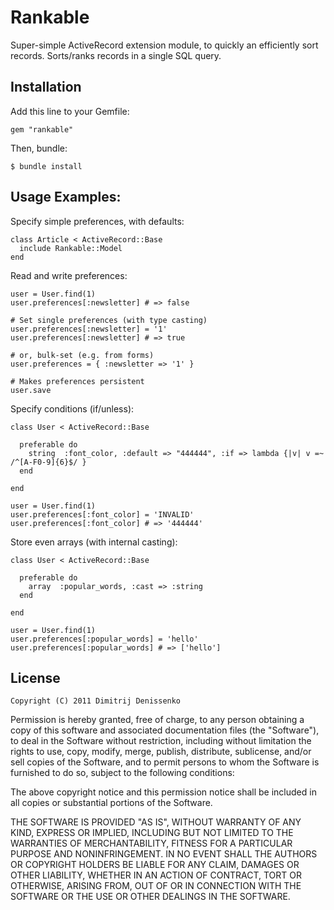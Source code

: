 # Rankable

Super-simple ActiveRecord extension module, to quickly an efficiently sort
records. Sorts/ranks records in a single SQL query.

## Installation

Add this line to your Gemfile:

    gem "rankable"

Then, bundle:

    $ bundle install

## Usage Examples:

Specify simple preferences, with defaults:

    class Article < ActiveRecord::Base
      include Rankable::Model
    end

Read and write preferences:

    user = User.find(1)
    user.preferences[:newsletter] # => false

    # Set single preferences (with type casting)
    user.preferences[:newsletter] = '1'
    user.preferences[:newsletter] # => true

    # or, bulk-set (e.g. from forms)
    user.preferences = { :newsletter => '1' }

    # Makes preferences persistent
    user.save

Specify conditions (if/unless):

    class User < ActiveRecord::Base

      preferable do
        string  :font_color, :default => "444444", :if => lambda {|v| v =~ /^[A-F0-9]{6}$/ }
      end

    end

    user = User.find(1)
    user.preferences[:font_color] = 'INVALID'
    user.preferences[:font_color] # => '444444'

Store even arrays (with internal casting):

    class User < ActiveRecord::Base

      preferable do
        array  :popular_words, :cast => :string
      end

    end

    user = User.find(1)
    user.preferences[:popular_words] = 'hello'
    user.preferences[:popular_words] # => ['hello']

## License

    Copyright (C) 2011 Dimitrij Denissenko

  Permission is hereby granted, free of charge, to any person obtaining
  a copy of this software and associated documentation files (the
  "Software"), to deal in the Software without restriction, including
  without limitation the rights to use, copy, modify, merge, publish,
  distribute, sublicense, and/or sell copies of the Software, and to
  permit persons to whom the Software is furnished to do so, subject to
  the following conditions:

  The above copyright notice and this permission notice shall be
  included in all copies or substantial portions of the Software.

  THE SOFTWARE IS PROVIDED "AS IS", WITHOUT WARRANTY OF ANY KIND,
  EXPRESS OR IMPLIED, INCLUDING BUT NOT LIMITED TO THE WARRANTIES OF
  MERCHANTABILITY, FITNESS FOR A PARTICULAR PURPOSE AND
  NONINFRINGEMENT. IN NO EVENT SHALL THE AUTHORS OR COPYRIGHT HOLDERS BE
  LIABLE FOR ANY CLAIM, DAMAGES OR OTHER LIABILITY, WHETHER IN AN ACTION
  OF CONTRACT, TORT OR OTHERWISE, ARISING FROM, OUT OF OR IN CONNECTION
  WITH THE SOFTWARE OR THE USE OR OTHER DEALINGS IN THE SOFTWARE.

